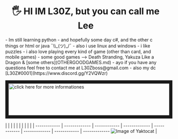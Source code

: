 <h1  align="center">🖐 HI IM L30Z, but you can call me Lee</h1>
- Im still learning python
- and hopefully some day c#, and the other c things or html or java ¯\\_(ツ)_/¯ 
- also i use linux and windows
- i like puzzles
- i also love playing every kind of game (other than card, and mobile games)
- some good games --> Death Stranding, Yakuza Like a Dragon & [some others](OTHERGOODGAMES.md)
- ayo if you have any questions feel free to contact me at L30Zboss@gmail.com
- also my dc [L30Z#0001](https://www.discord.gg/Y2VQWzr)

<a href="https://github.com/L30ZMine/L30ZMine/blob/main/MOREINFO.md
" target="_blank"><img src="https://i.imgur.com/DlcFrbK.png" 
alt="click here for more informationes" width="870" height="100" border="10" /></a>

 |  |  |  |  |  |  |  |  |  |  | 
------------ | ------------- | ------------ | ------------- | ------------ | ------------- | ------------ | -------------
![Image of Yaktocat](https://octodex.github.com/images/yaktocat.png) | 
